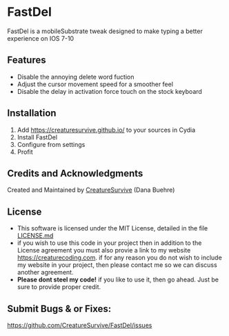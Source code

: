 # FastDel

FastDel is a mobileSubstrate tweak designed to make typing a better experience on IOS 7-10

## Features

- Disable the annoying delete word fuction 
- Adjust the cursor movement speed for a smoother feel
- Disable the delay in activation force touch on the stock keyboard

## Installation

1. Add https://creaturesurvive.github.io/ to your sources in Cydia
2. Install FastDel
3. Configure from settings
4. Profit



## Credits and Acknowledgments

Created and Maintained by [CreatureSurvive](https://creaturecoding.com/) (Dana Buehre)



## License

- This software is licensed under the MIT License, detailed in the file [LICENSE.md](https://github.com/CreatureSurvive/CSPasteManager/tree/master/LICENCE.md)
- if you wish to use this code in your project then in addition to the License agreement you must also provie a link to my website https://creaturecoding.com. if for any reason you do not wish to include my website in your project, then please contact me so we can discuss another agreement.
- __Please dont steel my code!__ if you like to use it, then go ahead. Just be sure to provide proper credit.

## Submit Bugs & or Fixes:

https://github.com/CreatureSurvive/FastDel/issues

